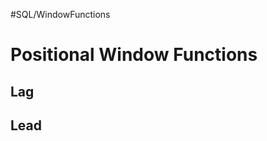 #SQL/WindowFunctions
# Positional Window Functions <a name = "laglead"></a>

## Lag <a name = "lag"></a>

## Lead <a name = "lead"></a>
